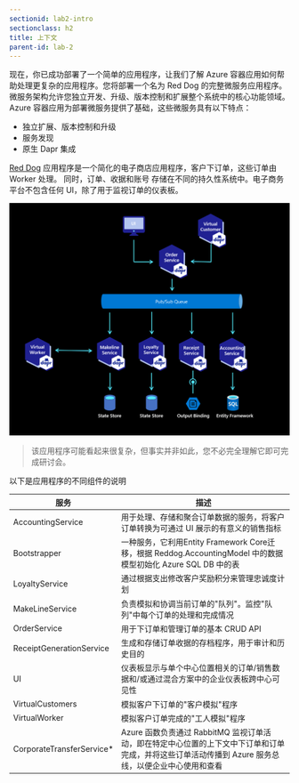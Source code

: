```yaml
---
sectionid: lab2-intro
sectionclass: h2
title: 上下文
parent-id: lab-2
---
```


现在，你已成功部署了一个简单的应用程序，让我们了解 Azure 容器应用如何帮助处理更复杂的应用程序。您将部署一个名为 Red Dog 的完整微服务应用程序。微服务架构允许您独立开发、升级、版本控制和扩展整个系统中的核心功能领域。Azure 容器应用为部署微服务提供了基础，这些微服务具有以下特点： 

- 独立扩展、版本控制和升级
- 服务发现
- 原生 Dapr 集成

[Red Dog](https://github.com/azure/reddog-code) 应用程序是一个简化的电子商店应用程序，客户下订单，这些订单由 Worker 处理。 同时，订单、收据和账号 存储在不同的持久性系统中。电子商务平台不包含任何 UI，除了用于监视订单的仪表板。

![The Red Dog application](/media/lab2/intro/reddog_code.png)

> 该应用程序可能看起来很复杂，但事实并非如此，您不必完全理解它即可完成研讨会。

以下是应用程序的不同组件的说明

| 服务          | 描述                                                                                                 |
|------------------|-------------------------------------------------------------------------------------------------------------|
| AccountingService | 用于处理、存储和聚合订单数据的服务，将客户订单转换为可通过 UI 展示的有意义的销售指标 |
| Bootstrapper | 一种服务，它利用Entity Framework Core迁移，根据 Reddog.AccountingModel 中的数据模型初始化 Azure SQL DB 中的表|
| LoyaltyService | 通过根据支出修改客户奖励积分来管理忠诚度计划 |
| MakeLineService | 负责模拟和协调当前订单的"队列"。监控"队列"中每个订单的处理和完成情况|
| OrderService | 用于下订单和管理订单的基本 CRUD API |
| ReceiptGenerationService | 生成和存储订单收据的存档程序，用于审计和历史目的  |
| UI | 仪表板显示与单个中心位置相关的订单/销售数据和/或通过混合方案中的企业仪表板跨中心可见性 |
| VirtualCustomers | 模拟客户下订单的"客户模拟"程序|
| VirtualWorker | 模拟客户订单完成的"工人模拟"程序 |
| CorporateTransferService* | Azure 函数负责通过 RabbitMQ 监视订单活动，即在特定中心位置的上下文中下订单和订单完成，并将这些订单活动传播到 Azure 服务总线，以便企业中心使用和查看 |